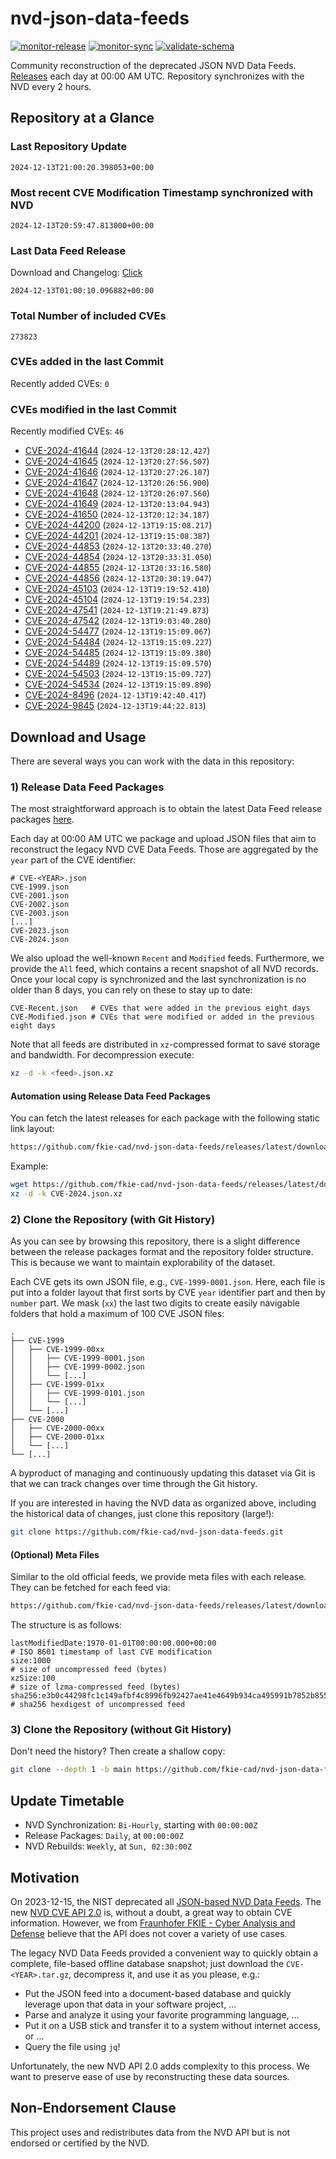 # nvd-json-data-feeds

[![monitor-release](https://github.com/fkie-cad/nvd-json-data-feeds/actions/workflows/monitor_release.yml/badge.svg)](https://github.com/fkie-cad/nvd-json-data-feeds/actions/workflows/monitor_release.yml)
[![monitor-sync](https://github.com/fkie-cad/nvd-json-data-feeds/actions/workflows/monitor_sync.yml/badge.svg)](https://github.com/fkie-cad/nvd-json-data-feeds/actions/workflows/monitor_sync.yml)
[![validate-schema](https://github.com/fkie-cad/nvd-json-data-feeds/actions/workflows/validate_schema.yml/badge.svg)](https://github.com/fkie-cad/nvd-json-data-feeds/actions/workflows/validate_schema.yml)

Community reconstruction of the deprecated JSON NVD Data Feeds.
[Releases](https://github.com/fkie-cad/nvd-json-data-feeds/releases/latest) each day at 00:00 AM UTC.
Repository synchronizes with the NVD every 2 hours.

## Repository at a Glance

### Last Repository Update

```plain
2024-12-13T21:00:20.398053+00:00
```

### Most recent CVE Modification Timestamp synchronized with NVD

```plain
2024-12-13T20:59:47.813000+00:00
```

### Last Data Feed Release

Download and Changelog: [Click](https://github.com/fkie-cad/nvd-json-data-feeds/releases/latest)

```plain
2024-12-13T01:00:10.096882+00:00
```

### Total Number of included CVEs

```plain
273823
```

### CVEs added in the last Commit

Recently added CVEs: `0`



### CVEs modified in the last Commit

Recently modified CVEs: `46`

- [CVE-2024-41644](CVE-2024/CVE-2024-416xx/CVE-2024-41644.json) (`2024-12-13T20:28:12.427`)
- [CVE-2024-41645](CVE-2024/CVE-2024-416xx/CVE-2024-41645.json) (`2024-12-13T20:27:56.507`)
- [CVE-2024-41646](CVE-2024/CVE-2024-416xx/CVE-2024-41646.json) (`2024-12-13T20:27:26.107`)
- [CVE-2024-41647](CVE-2024/CVE-2024-416xx/CVE-2024-41647.json) (`2024-12-13T20:26:56.900`)
- [CVE-2024-41648](CVE-2024/CVE-2024-416xx/CVE-2024-41648.json) (`2024-12-13T20:26:07.560`)
- [CVE-2024-41649](CVE-2024/CVE-2024-416xx/CVE-2024-41649.json) (`2024-12-13T20:13:04.943`)
- [CVE-2024-41650](CVE-2024/CVE-2024-416xx/CVE-2024-41650.json) (`2024-12-13T20:12:34.187`)
- [CVE-2024-44200](CVE-2024/CVE-2024-442xx/CVE-2024-44200.json) (`2024-12-13T19:15:08.217`)
- [CVE-2024-44201](CVE-2024/CVE-2024-442xx/CVE-2024-44201.json) (`2024-12-13T19:15:08.387`)
- [CVE-2024-44853](CVE-2024/CVE-2024-448xx/CVE-2024-44853.json) (`2024-12-13T20:33:40.270`)
- [CVE-2024-44854](CVE-2024/CVE-2024-448xx/CVE-2024-44854.json) (`2024-12-13T20:33:31.050`)
- [CVE-2024-44855](CVE-2024/CVE-2024-448xx/CVE-2024-44855.json) (`2024-12-13T20:33:16.580`)
- [CVE-2024-44856](CVE-2024/CVE-2024-448xx/CVE-2024-44856.json) (`2024-12-13T20:30:19.047`)
- [CVE-2024-45103](CVE-2024/CVE-2024-451xx/CVE-2024-45103.json) (`2024-12-13T19:19:52.410`)
- [CVE-2024-45104](CVE-2024/CVE-2024-451xx/CVE-2024-45104.json) (`2024-12-13T19:19:54.233`)
- [CVE-2024-47541](CVE-2024/CVE-2024-475xx/CVE-2024-47541.json) (`2024-12-13T19:21:49.873`)
- [CVE-2024-47542](CVE-2024/CVE-2024-475xx/CVE-2024-47542.json) (`2024-12-13T19:03:40.280`)
- [CVE-2024-54477](CVE-2024/CVE-2024-544xx/CVE-2024-54477.json) (`2024-12-13T19:15:09.067`)
- [CVE-2024-54484](CVE-2024/CVE-2024-544xx/CVE-2024-54484.json) (`2024-12-13T19:15:09.227`)
- [CVE-2024-54485](CVE-2024/CVE-2024-544xx/CVE-2024-54485.json) (`2024-12-13T19:15:09.380`)
- [CVE-2024-54489](CVE-2024/CVE-2024-544xx/CVE-2024-54489.json) (`2024-12-13T19:15:09.570`)
- [CVE-2024-54503](CVE-2024/CVE-2024-545xx/CVE-2024-54503.json) (`2024-12-13T19:15:09.727`)
- [CVE-2024-54534](CVE-2024/CVE-2024-545xx/CVE-2024-54534.json) (`2024-12-13T19:15:09.890`)
- [CVE-2024-8496](CVE-2024/CVE-2024-84xx/CVE-2024-8496.json) (`2024-12-13T19:42:40.417`)
- [CVE-2024-9845](CVE-2024/CVE-2024-98xx/CVE-2024-9845.json) (`2024-12-13T19:44:22.813`)


## Download and Usage

There are several ways you can work with the data in this repository:

### 1) Release Data Feed Packages

The most straightforward approach is to obtain the latest Data Feed release packages [here](https://github.com/fkie-cad/nvd-json-data-feeds/releases/latest).

Each day at 00:00 AM UTC we package and upload JSON files that aim to reconstruct the legacy NVD CVE Data Feeds.
Those are aggregated by the `year` part of the CVE identifier:

```
# CVE-<YEAR>.json
CVE-1999.json
CVE-2001.json
CVE-2002.json
CVE-2003.json
[...]
CVE-2023.json
CVE-2024.json
```

We also upload the well-known `Recent` and `Modified` feeds.
Furthermore, we provide the `All` feed, which contains a recent snapshot of all NVD records.
Once your local copy is synchronized and the last synchronization is no older than 8 days, you can rely on these to stay up to date:

```plain
CVE-Recent.json   # CVEs that were added in the previous eight days
CVE-Modified.json # CVEs that were modified or added in the previous eight days
```

Note that all feeds are distributed in `xz`-compressed format to save storage and bandwidth.
For decompression execute:

```sh
xz -d -k <feed>.json.xz
```

#### Automation using Release Data Feed Packages

You can fetch the latest releases for each package with the following static link layout:

```sh
https://github.com/fkie-cad/nvd-json-data-feeds/releases/latest/download/CVE-<YEAR>.json.xz
```

Example:

```sh
wget https://github.com/fkie-cad/nvd-json-data-feeds/releases/latest/download/CVE-2024.json.xz
xz -d -k CVE-2024.json.xz
```

### 2) Clone the Repository (with Git History)

As you can see by browsing this repository, there is a slight difference between the release packages format and the repository folder structure.
This is because we want to maintain explorability of the dataset.

Each CVE gets its own JSON file, e.g., `CVE-1999-0001.json`.
Here, each file is put into a folder layout that first sorts by CVE `year` identifier part and then by `number` part.
We mask (`xx`) the last two digits to create easily navigable folders that hold a maximum of 100 CVE JSON files:

```plain
.
├── CVE-1999
│   ├── CVE-1999-00xx
│   │   ├── CVE-1999-0001.json
│   │   ├── CVE-1999-0002.json
│   │   └── [...]
│   ├── CVE-1999-01xx
│   │   ├── CVE-1999-0101.json
│   │   └── [...]
│   └── [...]
├── CVE-2000
│   ├── CVE-2000-00xx
│   ├── CVE-2000-01xx
│   └── [...]
└── [...]
```

A byproduct of managing and continuously updating this dataset via Git is that we can track changes over time through the Git history.

If you are interested in having the NVD data as organized above, including the historical data of changes, just clone this repository (large!):

```sh
git clone https://github.com/fkie-cad/nvd-json-data-feeds.git
```

#### (Optional) Meta Files

Similar to the old official feeds, we provide meta files with each release. They can be fetched for each feed via:

```sh
https://github.com/fkie-cad/nvd-json-data-feeds/releases/latest/download/CVE-<YEAR>.meta
```

The structure is as follows:

```plain
lastModifiedDate:1970-01-01T00:00:00.000+00:00                          # ISO 8601 timestamp of last CVE modification
size:1000                                                               # size of uncompressed feed (bytes)
xzSize:100                                                              # size of lzma-compressed feed (bytes)
sha256:e3b0c44298fc1c149afbf4c8996fb92427ae41e4649b934ca495991b7852b855 # sha256 hexdigest of uncompressed feed
```

### 3) Clone the Repository (without Git History)

Don't need the history? Then create a shallow copy:

```sh
git clone --depth 1 -b main https://github.com/fkie-cad/nvd-json-data-feeds.git
```


## Update Timetable

* NVD Synchronization: `Bi-Hourly`, starting with `00:00:00Z`
* Release Packages: `Daily`, at `00:00:00Z`
* NVD Rebuilds: `Weekly`, at `Sun, 02:30:00Z`


## Motivation

On 2023-12-15, the NIST deprecated all [JSON-based NVD Data Feeds](https://nvd.nist.gov/vuln/data-feeds#divRetirementBanner-1).
The new [NVD CVE API 2.0](https://nvd.nist.gov/developers/vulnerabilities) is, without a doubt, a great way to obtain CVE information.
However, we from [Fraunhofer FKIE - Cyber Analysis and Defense](https://www.fkie.fraunhofer.de/en/departments/cad.html) believe that the API does not cover a variety of use cases.

The legacy NVD Data Feeds provided a convenient way to quickly obtain a complete, file-based offline database snapshot; just download the `CVE-<YEAR>.tar.gz`, decompress it, and use it as you please, e.g.:

- Put the JSON feed into a document-based database and quickly leverage upon that data in your software project, ...
- Parse and analyze it using your favorite programming language, ...
- Put it on a USB stick and transfer it to a system without internet access, or ...
- Query the file using `jq`!

Unfortunately, the new NVD API 2.0 adds complexity to this process.
We want to preserve ease of use by reconstructing these data sources.

## Non-Endorsement Clause

This project uses and redistributes data from the NVD API but is not endorsed or certified by the NVD.